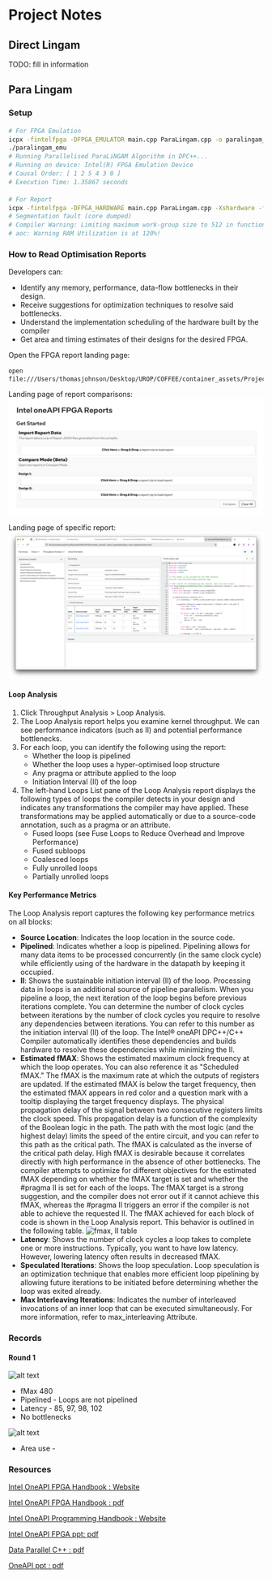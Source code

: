 # Project Notes

## Direct Lingam

TODO: fill in information

## Para Lingam

### Setup

```bash
# For FPGA Emulation
icpx -fintelfpga -DFPGA_EMULATOR main.cpp ParaLingam.cpp -o paralingam_emu
./paralingam_emu
# Running Parallelised ParaLiNGAM Algorithm in DPC++...
# Running on device: Intel(R) FPGA Emulation Device
# Causal Order: [ 1 2 5 4 3 0 ]
# Execution Time: 1.35867 seconds

# For Report
icpx -fintelfpga -DFPGA_HARDWARE main.cpp ParaLingam.cpp -Xshardware -fsycl-link=early -Xstarget=Agilex7 -o paralingam_report.a
# Segmentation fault (core dumped)
# Compiler Warning: Limiting maximum work-group size to 512 in function const_lambda_2(...) to support private memory.
# aoc: Warning RAM Utilization is at 120%!
```

### How to Read Optimisation Reports

Developers can:
* Identify any memory, performance, data-flow
bottlenecks in their design.
* Receive suggestions for optimization techniques to
resolve said bottlenecks.
* Understand the implementation scheduling of the
hardware built by the compiler
* Get area and timing estimates of their designs for the
desired FPGA.

Open the FPGA report landing page:
```text
open file:///Users/thomasjohnson/Desktop/UROP/COFFEE/container_assets/Project/reports/html_report/report.html
```

Landing page of report comparisons:
![Main Landing Page](assets/main_landing_page.png)

Landing page of specific report:
![Landing Page](assets/landing_page.png)

#### Loop Analysis

1. Click Throughput Analysis > Loop Analysis. 
2. The Loop Analysis report helps you examine kernel throughput. We can see performance indicators (such as II) and potential performance bottlenecks.
3. For each loop, you can identify the following using the report:
    - Whether the loop is pipelined
    - Whether the loop uses a hyper-optimised loop structure
    - Any pragma or attribute applied to the loop
    - Initiation Interval (II) of the loop
4. The left-hand Loops List pane of the Loop Analysis report displays the following types of loops the compiler detects in your design and indicates any transformations the compiler may have applied. These transformations may be applied automatically or due to a source-code annotation, such as a pragma or an attribute.
    - Fused loops (see Fuse Loops to Reduce Overhead and Improve Performance)
    - Fused subloops
    - Coalesced loops
    - Fully unrolled loops
    - Partially unrolled loops

#### Key Performance Metrics
The Loop Analysis report captures the following key performance metrics on all blocks:
* **Source Location**: Indicates the loop location in the source code.
* **Pipelined**: Indicates whether a loop is pipelined. Pipelining allows for many data items to be processed concurrently (in the same clock cycle) while efficiently using of the hardware in the datapath by keeping it occupied.
* **II**: Shows the sustainable initiation interval (II) of the loop. Processing data in loops is an additional source of pipeline parallelism. When you pipeline a loop, the next iteration of the loop begins before previous iterations complete. You can determine the number of clock cycles between iterations by the number of clock cycles you require to resolve any dependencies between iterations. You can refer to this number as the initiation interval (II) of the loop. The Intel® oneAPI DPC++/C++ Compiler automatically identifies these dependencies and builds hardware to resolve these dependencies while minimizing the II.
* **Estimated fMAX**: Shows the estimated maximum clock frequency at which the loop operates. You can also reference it as "Scheduled fMAX." The fMAX is the maximum rate at which the outputs of registers are updated. If the estimated fMAX is below the target frequency, then the estimated fMAX appears in red color and a question mark with a tooltip displaying the target frequency displays. The physical propagation delay of the signal between two consecutive registers limits the clock speed. This propagation delay is a function of the complexity of the Boolean logic in the path. The path with the most logic (and the highest delay) limits the speed of the entire circuit, and you can refer to this path as the critical path. The fMAX is calculated as the inverse of the critical path delay. High fMAX is desirable because it correlates directly with high performance in the absence of other bottlenecks. The compiler attempts to optimize for different objectives for the estimated fMAX depending on whether the fMAX target is set and whether the #pragma II is set for each of the loops. The fMAX target is a strong suggestion, and the compiler does not error out if it cannot achieve this fMAX, whereas the #pragma II triggers an error if the compiler is not able to achieve the requested II. The fMAX achieved for each block of code is shown in the Loop Analysis report. This behavior is outlined in the following table. ![fmax, II table](image.png)
* **Latency**: Shows the number of clock cycles a loop takes to complete one or more instructions. Typically, you want to have low latency. However, lowering latency often results in decreased fMAX.
* **Speculated Iterations**: Shows the loop speculation. Loop speculation is an optimization technique that enables more efficient loop pipelining by allowing future iterations to be initiated before determining whether the loop was exited already.
* **Max Interleaving Iterations**: Indicates the number of interleaved invocations of an inner loop that can be executed simultaneously. For more information, refer to max_interleaving Attribute.

### Records

#### Round 1

<img src="image-1.png" alt="alt text" height="200">

* fMax 480
* Pipelined - Loops are not pipelined
* Latency - 85, 97, 98, 102
* No bottlenecks

<img src="image-2.png" alt="alt text" height="200">

* Area use - 


### Resources

[Intel OneAPI FPGA Handbook : Website](https://www.intel.com/content/www/us/en/docs/oneapi-fpga-add-on/developer-guide/2024-0/intel-oneapi-fpga-handbook.html)

[Intel OneAPI FPGA Handbook : pdf](https://cdrdv2-public.intel.com/785442/oneapi-fpga-add-on_developer-guide_2024.0-785441-785442.pdf)

[Intel OneAPI Programming Handbook : Website](https://www.intel.com/content/www/us/en/docs/oneapi/programming-guide/2023-0/overview.html)

[Intel OneAPI FPGA ppt: pdf](https://indico.cern.ch/event/1033028/contributions/4551823/attachments/2340355/3989889/oneAPI-FPGA-HEP.pdf)

[Data Parallel C++ : pdf](https://link.springer.com/book/10.1007/978-1-4842-5574-2)

[OneAPI ppt : pdf](https://tobiasweinzierl.webspace.durham.ac.uk/wp-content/uploads/sites/288/2023/03/Intel-OneAPI-2023-CSE.pdf)



